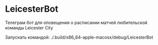 # LeicesterBot
Телеграм бот для оповещения о расписании матчей любительской команды Leicester City

Запускать командой:
./.build/x86_64-apple-macosx/debug/LeicesterBot
